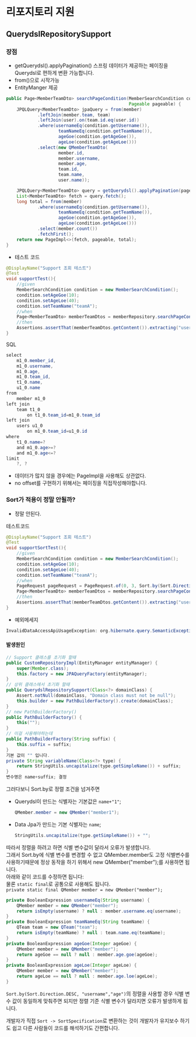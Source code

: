 # 리포지토리 지원
## QuerydslRepositorySupport

### 장점 
+ getQuerydsl().applyPagination()  스프링 데이터가 제공하는 페이징을 Querydsl로 편하게 변환 가능합니다.
+ from()으로 시작가능
+ EntityManger 제공  
```Java
public Page<MemberTeamDto> searchPageCondition(MemberSearchCondition condition,
                                               Pageable pageable) {
    JPQLQuery<MemberTeamDto> jpaQuery = from(member)
            .leftJoin(member.team, team)
            .leftJoin(user).on(team.id.eq(user.id))
            .where(usernameEq(condition.getUsername()),
                    teamNameEq(condition.getTeamName()),
                    ageGoe(condition.getAgeGoe()),
                    ageLoe(condition.getAgeLoe()))
            .select(new QMemberTeamDto(
                    member.id,
                    member.username,
                    member.age,
                    team.id,
                    team.name,
                    user.name));

    JPQLQuery<MemberTeamDto> query = getQuerydsl().applyPagination(pageable, jpaQuery);
    List<MemberTeamDto> fetch = query.fetch();
    long total = from(member)
            .where(usernameEq(condition.getUsername()),
                    teamNameEq(condition.getTeamName()),
                    ageGoe(condition.getAgeGoe()),
                    ageLoe(condition.getAgeLoe()))
            .select(member.count())
            .fetchFirst();
    return new PageImpl<>(fetch, pageable, total);
}
```
+ 테스트 코드
```Java
@DisplayName("Support 조회 테스트")
@Test
void supportTest(){
    //given
    MemberSearchCondition condition = new MemberSearchCondition();
    condition.setAgeGoe(10);
    condition.setAgeLoe(40);
    condition.setTeamName("teamA");
    //when
    Page<MemberTeamDto> memberTeamDtos = memberRepository.searchPageCondition(condition, PageRequest.of(0, 3));
    //then
    Assertions.assertThat(memberTeamDtos.getContent()).extracting("username").containsExactly("member10","member12","member14");
}
```
SQL
```Java
select
    m1_0.member_id,
    m1_0.username,
    m1_0.age,
    m1_0.team_id,
    t1_0.name,
    u1_0.name 
from
    member m1_0 
left join
    team t1_0 
        on t1_0.team_id=m1_0.team_id 
left join
    users u1_0 
        on m1_0.team_id=u1_0.id 
where
    t1_0.name=? 
    and m1_0.age>=? 
    and m1_0.age<=? 
limit
    ?, ?
```  
+ 데이터가 많지 않을 경우에는 PageImpl을 사용해도 상관없다.
+ no offset를 구현하기 위해서는 페이징을 직접작성해야합니다.  
  
### Sort가 적용이 정말 안될까?
+ 정말 안된다.
  
테스트코드
```Java
@DisplayName("Support 조회 테스트")
@Test
void supportSortTest(){
    //given
    MemberSearchCondition condition = new MemberSearchCondition();
    condition.setAgeGoe(10);
    condition.setAgeLoe(40);
    condition.setTeamName("teamA");
    //when
    PageRequest pageRequest = PageRequest.of(0, 3, Sort.by(Sort.Direction.DESC, "username","age"));
    Page<MemberTeamDto> memberTeamDtos = memberRepository.searchPageCondition(condition, pageRequest);
    //then
    Assertions.assertThat(memberTeamDtos.getContent()).extracting("username").containsExactly("member10","member12","member14");
} 
```  

+ 예외메세지
```Java
InvalidDataAccessApiUsageException: org.hibernate.query.SemanticException: Could not interpret path expression 'member.username' 
```  

#### 발생원인
```Java
// Support 클래스를 초기화 할때
public CustomRepositoryImpl(EntityManager entityManager) {
    super(Member.class);
    this.factory = new JPAQueryFactory(entityManager);
}
// 상위 클래스에서 초기화 할때   
public QuerydslRepositorySupport(Class<?> domainClass) {
    Assert.notNull(domainClass, "Domain class must not be null");
    this.builder = new PathBuilderFactory().create(domainClass);
}
// new PathBuilderFactory()
public PathBuilderFactory() {
    this("");
}
// 이걸 사용해야하는데
public PathBuilderFactory(String suffix) {
    this.suffix = suffix;
}
기본 값이 "" 입니다.
private String variableName(Class<?> type) {
    return StringUtils.uncapitalize(type.getSimpleName()) + suffix;
}
변수명은 name+suffix; 결정
```  
그러다보니 Sort.by로 정렬 조건을 넘겨주면 
+ Querydsl이 만드는 식별자는 기본값은 `name+"1"`;
    ```Java
    QMember.member = new QMember("member1");
    ```
+ Data Jpa가 만드는 기본 식별자는 `name`;
    ```Java
    StringUtils.uncapitalize(type.getSimpleName()) + "";
    ```  
    
따라서 정렬을 하려고 하면 식별 변수값이 달라서 오류가 발생합니다.  
그래서 Sort.by에 식별 변수를 변경할 수 없고 
QMember.member도 고정 식별변수를 사용하기때문에 
정상 동작을 하기 위해서 new QMember("member");를 사용하면 됩니다.  
아래와 같이 코드를 수정하면 됩니다:  
물론 `static final`로 공통으로 사용해도 됩니다.   
`private static final QMember member = new QMember("member");`
```Java
private BooleanExpression usernameEq(String username) {
    QMember member = new QMember("member");
    return isEmpty(username) ? null : member.username.eq(username);
}
private BooleanExpression teamNameEq(String teamName) {
    QTeam team = new QTeam("team");
    return isEmpty(teamName) ? null : team.name.eq(teamName);
}
private BooleanExpression ageGoe(Integer ageGoe) {
    QMember member = new QMember("member");
    return ageGoe == null ? null : member.age.goe(ageGoe);
}
private BooleanExpression ageLoe(Integer ageLoe) {
    QMember member = new QMember("member");
    return ageLoe == null ? null : member.age.loe(ageLoe);
}
```  
`Sort.by(Sort.Direction.DESC, "username","age")`의 정렬을 사용할 경우 
식별 변수 값이 동일하게 맞춰주면 되지만 정렬 기준 식별 변수가 달라지면 오류가 발생하게 됩니다.  
  
개발자가 직접 `Sort -> SortSpecification`로 변환하는 것이 개발자가 유지보수 하기도 쉽고 
다른 사람들이 코드를 해석하기도 간편합니다.
